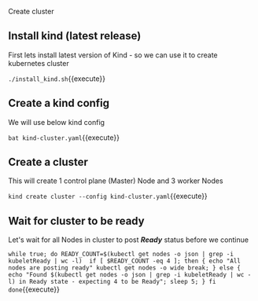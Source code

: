 Create cluster 

## Install kind (latest release)

First lets install latest version of Kind - so we can use it to create kubernetes cluster

`./install_kind.sh`{{execute}}

## Create a kind config

We will use below kind config 

`bat kind-cluster.yaml`{{execute}}

## Create a cluster 

This will create 1 control plane (Master) Node and 3 worker Nodes

`kind create cluster --config kind-cluster.yaml`{{execute}}

## Wait for cluster to be ready 

Let's wait for all Nodes in cluster to post ***Ready*** status before we
continue

`
while true; do
  READY_COUNT=$(kubectl get nodes -o json | grep -i kubeletReady | wc -l)  if [ $READY_COUNT -eq 4 ]; then
   {
     echo "All nodes are posting ready"
     kubectl get nodes -o wide
     break;
   }
  else {
  echo "Found $(kubectl get nodes -o json | grep -i kubeletReady | wc -l) in Ready state - expecting 4 to be Ready";
  sleep 5;
   }
  fi
  done `{{execute}}